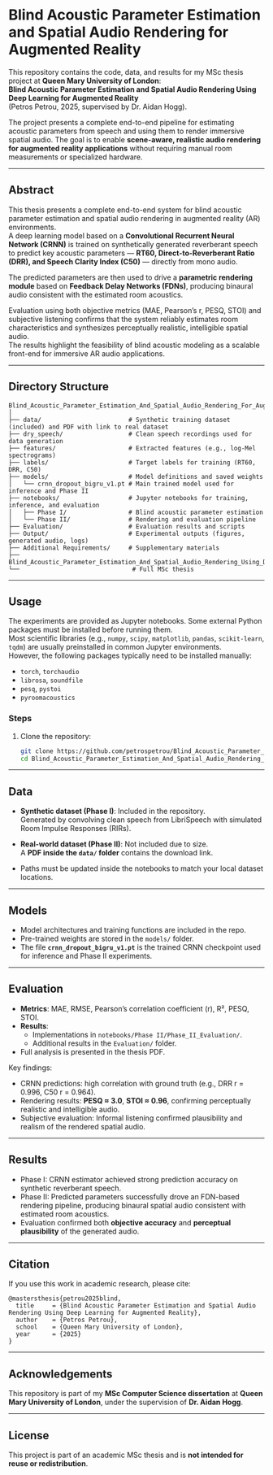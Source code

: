 # Blind Acoustic Parameter Estimation and Spatial Audio Rendering for Augmented Reality

This repository contains the code, data, and results for my MSc thesis project at **Queen Mary University of London**:  
**Blind Acoustic Parameter Estimation and Spatial Audio Rendering Using Deep Learning for Augmented Reality**  
(Petros Petrou, 2025, supervised by Dr. Aidan Hogg).

The project presents a complete end-to-end pipeline for estimating acoustic parameters from speech and using them to render immersive spatial audio. The goal is to enable **scene-aware, realistic audio rendering for augmented reality applications** without requiring manual room measurements or specialized hardware.

---

## Abstract

This thesis presents a complete end-to-end system for blind acoustic parameter estimation and spatial audio rendering in augmented reality (AR) environments.  
A deep learning model based on a **Convolutional Recurrent Neural Network (CRNN)** is trained on synthetically generated reverberant speech to predict key acoustic parameters — **RT60, Direct-to-Reverberant Ratio (DRR), and Speech Clarity Index (C50)** — directly from mono audio.  

The predicted parameters are then used to drive a **parametric rendering module** based on **Feedback Delay Networks (FDNs)**, producing binaural audio consistent with the estimated room acoustics.  

Evaluation using both objective metrics (MAE, Pearson’s r, PESQ, STOI) and subjective listening confirms that the system reliably estimates room characteristics and synthesizes perceptually realistic, intelligible spatial audio.  
The results highlight the feasibility of blind acoustic modeling as a scalable front-end for immersive AR audio applications.

---

## Directory Structure

```
Blind_Acoustic_Parameter_Estimation_And_Spatial_Audio_Rendering_For_Augmented_Reality/
│
├── data/                        # Synthetic training dataset (included) and PDF with link to real dataset
├── dry_speech/                  # Clean speech recordings used for data generation
├── features/                    # Extracted features (e.g., log-Mel spectrograms)
├── labels/                      # Target labels for training (RT60, DRR, C50)
├── models/                      # Model definitions and saved weights
│   └── crnn_dropout_bigru_v1.pt # Main trained model used for inference and Phase II
├── notebooks/                   # Jupyter notebooks for training, inference, and evaluation
│   ├── Phase I/                 # Blind acoustic parameter estimation
│   └── Phase II/                # Rendering and evaluation pipeline
├── Evaluation/                  # Evaluation results and scripts
├── Output/                      # Experimental outputs (figures, generated audio, logs)
├── Additional Requirements/     # Supplementary materials
├── Blind_Acoustic_Parameter_Estimation_And_Spatial_Audio_Rendering_Using_Deep_Learning_for_Augmented_Reality.pdf
└──                               # Full MSc thesis
```

---

## Usage

The experiments are provided as Jupyter notebooks. Some external Python packages must be installed before running them.  
Most scientific libraries (e.g., `numpy`, `scipy`, `matplotlib`, `pandas`, `scikit-learn`, `tqdm`) are usually preinstalled in common Jupyter environments.  
However, the following packages typically need to be installed manually:

- `torch`, `torchaudio`  
- `librosa`, `soundfile`  
- `pesq`, `pystoi`  
- `pyroomacoustics`  

### Steps

1. Clone the repository:
   ```bash
   git clone https://github.com/petrospetrou/Blind_Acoustic_Parameter_Estimation_And_Spatial_Audio_Rendering_For_Augmented_Reality.git
   cd Blind_Acoustic_Parameter_Estimation_And_Spatial_Audio_Rendering_For_Augmented_Reality

---

## Data

- **Synthetic dataset (Phase I)**: Included in the repository.  
  Generated by convolving clean speech from LibriSpeech with simulated Room Impulse Responses (RIRs).  

- **Real-world dataset (Phase II)**: Not included due to size.  
  A **PDF inside the `data/` folder** contains the download link.  

- Paths must be updated inside the notebooks to match your local dataset locations.

---

## Models

- Model architectures and training functions are included in the repo.  
- Pre-trained weights are stored in the `models/` folder.  
- The file **`crnn_dropout_bigru_v1.pt`** is the trained CRNN checkpoint used for inference and Phase II experiments.

---

## Evaluation

- **Metrics**: MAE, RMSE, Pearson’s correlation coefficient (r), R², PESQ, STOI.  
- **Results**:  
  - Implementations in `notebooks/Phase II/Phase_II_Evaluation/`.  
  - Additional results in the `Evaluation/` folder.  
- Full analysis is presented in the thesis PDF.  

Key findings:
- CRNN predictions: high correlation with ground truth (e.g., DRR r = 0.996, C50 r = 0.964).  
- Rendering results: **PESQ ≈ 3.0**, **STOI ≈ 0.96**, confirming perceptually realistic and intelligible audio.  
- Subjective evaluation: Informal listening confirmed plausibility and realism of the rendered spatial audio.

---

## Results

- Phase I: CRNN estimator achieved strong prediction accuracy on synthetic reverberant speech.  
- Phase II: Predicted parameters successfully drove an FDN-based rendering pipeline, producing binaural spatial audio consistent with estimated room acoustics.  
- Evaluation confirmed both **objective accuracy** and **perceptual plausibility** of the generated audio.

---

## Citation

If you use this work in academic research, please cite:

```
@mastersthesis{petrou2025blind,
  title     = {Blind Acoustic Parameter Estimation and Spatial Audio Rendering Using Deep Learning for Augmented Reality},
  author    = {Petros Petrou},
  school    = {Queen Mary University of London},
  year      = {2025}
}
```

---

## Acknowledgements

This repository is part of my **MSc Computer Science dissertation** at **Queen Mary University of London**, under the supervision of **Dr. Aidan Hogg**.

---

## License

This project is part of an academic MSc thesis and is **not intended for reuse or redistribution**.
